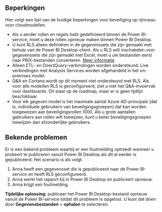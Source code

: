## <a name="limitations"></a>Beperkingen
Hier volgt een lijst van de huidige beperkingen voor beveiliging op rijniveau voor cloudmodellen.

* Als u eerder rollen en regels hebt gedefinieerd binnen de Power BI-service, moet u deze rollen opnieuw maken binnen Power BI Desktop.
* U kunt RLS alleen definiëren in de gegevenssets die zijn gemaakt met behulp van de Power BI Desktop-client. Als u RLS wilt inschakelen voor gegevenssets die zijn gemaakt met Excel, moet u uw bestanden eerst naar PBIX-bestanden converteren. [Meer informatie](../desktop-import-excel-workbooks.md)
* Alleen ETL- en DirectQuery-verbindingen worden ondersteund. Live verbindingen met Analysis Services worden afgehandeld in het on-premises model.
* Q&A en Cortana wordt op dit moment niet ondersteund met RLS. Als voor alle modellen RLS is geconfigureerd, ziet u niet het Q&A-invoervak voor dashboards. Dit staat op de roadmap, maar er is geen tijdlijn beschikbaar.
* Voor elk gegeven model is het maximale aantal Azure AD-principals (dat is, individuele gebruikers van beveiligingsgroepen) dat kan worden toegewezen aan beveiligingsrollen 1000. Als u grote aantallen gebruikers aan rollen wilt toewijzen, kunt u beter beveiligingsgroepen toewijzen dan afzonderlijke gebruikers.

## <a name="known-issues"></a>Bekende problemen
Er is een bekend probleem waarbij er een foutmelding optreedt wanneer u probeert te publiceren vanuit Power BI Desktop als dit al eerder is gepubliceerd. Het scenario is als volgt.

1. Anna heeft een gegevensset die is gepubliceerd naar de Power BI-service en heeft RLS geconfigureerd.
2. Anna werkt het rapport bij in Power BI Desktop en publiceert opnieuw.
3. Anna krijgt een foutmelding.

**Tijdelijke oplossing:** publiceer het Power BI Desktop-bestand opnieuw vanuit de Power BI-service totdat dit probleem is opgelost. U kunt dat doen door **Gegevensbestanden** > **ophalen** te selecteren. 

